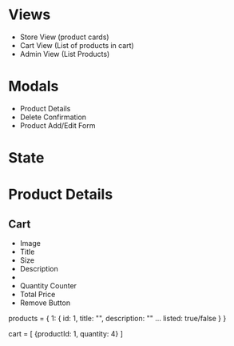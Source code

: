 # Views
- Store View (product cards)
- Cart View (List of products in cart)
- Admin View (List Products)

# Modals
- Product Details
- Delete Confirmation
- Product Add/Edit Form

# State


# Product Details

## Cart
- Image
- Title
- Size
- Description
- 
- Quantity Counter
- Total Price
- Remove Button

products = {
    1: {
        id: 1,
        title: "",
        description: ""
        ...
        listed: true/false
    }
}

cart = [
    {productId: 1, quantity: 4}
]